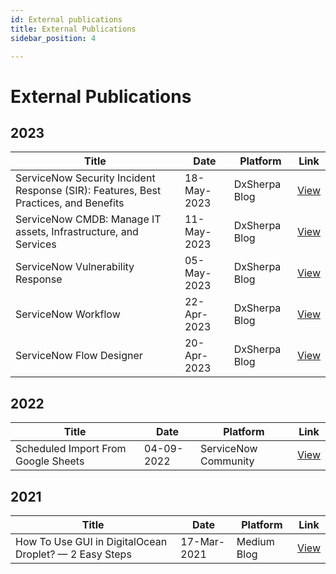 ```yaml
---
id: External publications
title: External Publications
sidebar_position: 4

---
```


# External Publications

##  2023

|    Title    | Date  | Platform  | Link |
| --------- | -----------------|----- |----------- |
|ServiceNow Security Incident Response (SIR): Features, Best Practices, and Benefits| 18-May-2023|DxSherpa Blog |[View](https://www.dxsherpa.com/blogs/servicenow-security-incident-response-sir-features-best-practices-and-benefits/)|
|ServiceNow CMDB: Manage IT assets, Infrastructure, and Services  | 11-May-2023| DxSherpa Blog | [View](https://www.dxsherpa.com/blogs/servicenow-cmdb-manage-it-assets-infrastructure-and-services/)|
|ServiceNow Vulnerability Response  | 05-May-2023|  DxSherpa Blog | [View](https://www.dxsherpa.com/blogs/servicenow-vulnerability-response/)|
|ServiceNow Workflow  | 22-Apr-2023|  DxSherpa Blog | [View](https://www.dxsherpa.com/blogs/servicenow-workflow/)|
|ServiceNow Flow Designer  | 20-Apr-2023|  DxSherpa Blog | [View](https://www.dxsherpa.com/blogs/servicenow-flow-designer/)|

## 2022
|    Title    | Date | Platform    | Link |
| --------- | ---------------------- | -----|------ |
|Scheduled Import From Google Sheets|04-09-2022| ServiceNow Community|[View](https://www.servicenow.com/community/developer-articles/scheduled-import-from-google-sheets/ta-p/2322099)|


## 2021
|    Title    | Date | Platform    | Link |
| --------- | ---------------------- | -----|------ |
|How To Use GUI in DigitalOcean Droplet? — 2 Easy Steps | 17-Mar-2021 | Medium Blog | [View](https://kaustubhk24.medium.com/how-to-use-gui-in-digitalocean-droplet-2-easy-steps-swayalgo-36073163bed9)|